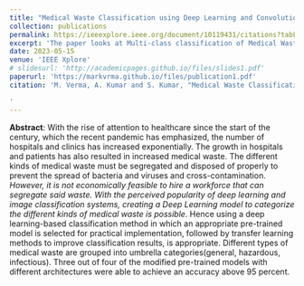 ```yaml
---
title: "Medical Waste Classification using Deep Learning and Convolutional Neural Networks"
collection: publications
permalink: https://ieeexplore.ieee.org/document/10119431/citations?tabFilter=papers#citations
excerpt: 'The paper looks at Multi-class classification of Medical Waste using Deep Learning and CNNs as part of an automated system to segregate medical waste without the need of human intervention.'
date: 2023-05-15
venue: 'IEEE Xplore'
# slidesurl: 'http://academicpages.github.io/files/slides1.pdf'
paperurl: 'https://markvrma.github.io/files/publication1.pdf'
citation: 'M. Verma, A. Kumar and S. Kumar, "Medical Waste Classification using Deep Learning and Convolutional Neural Networks," <i>2022 IEEE Conference on Interdisciplinary Approaches in Technology and Management for Social Innovation (IATMSI)</i>, Gwalior, India, 2022, pp. 1-5, doi: 10.1109/IATMSI56455.2022.10119431. keywords: {Training;Deep learning;Computer vision;Technological innovation;Hospitals;Computational modeling;Transfer learning;Deep Learning;Medical Waste Classification;Transfer Learning;Convolutional Neural Network(CNN)},

'
---
```


**Abstract**:
With the rise of attention to healthcare since the start of the century, which the recent pandemic has emphasized, the number of hospitals and clinics has increased exponentially. The growth in hospitals and patients has also resulted in increased medical waste. The different kinds of medical waste must be segregated and disposed of properly to prevent the spread of bacteria and viruses and cross-contamination. *However, it is not economically feasible to hire a workforce that can segregate said waste. With the perceived popularity of deep learning and image classification systems, creating a Deep Learning model to categorize the different kinds of medical waste is possible*. Hence using a deep learning-based classification method in which an appropriate pre-trained model is selected for practical implementation, followed by transfer learning methods to improve classification results, is appropriate. Different types of medical waste are grouped into umbrella categories(general, hazardous, infectious). Three out of four of the modified pre-trained models with different architectures were able to achieve an accuracy above 95 percent.